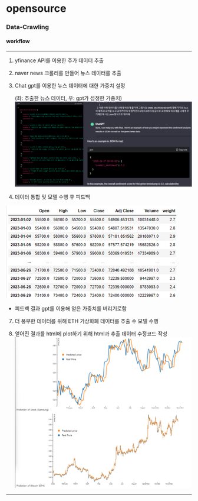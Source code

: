 # opensource
### Data-Crawling
#### workflow
---------------------------------------------------------------------------
1. yfinance API를 이용한 주가 데이터 추출

2. naver news 크롤러를 만들어 뉴스 데이터를 추출

3. Chat gpt를 이용한 뉴스 데이터에 대한 가중치 설정

   (좌: 추출한 뉴스 데이터, 우: gpt가 성정한 가중치)
![image1](pictures/gpt_mid_result.png)

5. 데이터 통합 및 모델 수행 후 피드백

![image2](pictures/concat_mid_result.png)

   - 피드백 결과 gpt를 이용해 얻은 가중치를 버리기로함
     
7. 더 풍부한 데이터를 위해 ETH 가상화폐 데이터를 추출 수 모델 수행

8. 얻어진 결과를 html에 plot하기 위해 html과 추출 데이터 수정코드 작성
![image2](pictures/plot_with_D3.png)
---------------------------------------------------------------------------
   
